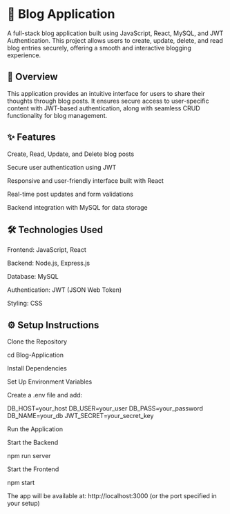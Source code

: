 # 📝 Blog Application
A full-stack blog application built using JavaScript, React, MySQL, and JWT Authentication. This project allows users to create, update, delete, and read blog entries securely, offering a smooth and interactive blogging experience.

## 📘 Overview
This application provides an intuitive interface for users to share their thoughts through blog posts. It ensures secure access to user-specific content with JWT-based authentication, along with seamless CRUD functionality for blog management.

## ✨ Features
Create, Read, Update, and Delete blog posts

Secure user authentication using JWT

Responsive and user-friendly interface built with React

Real-time post updates and form validations

Backend integration with MySQL for data storage

## 🛠 Technologies Used
Frontend: JavaScript, React

Backend: Node.js, Express.js

Database: MySQL

Authentication: JWT (JSON Web Token)

Styling: CSS

## ⚙️ Setup Instructions
Clone the Repository

cd Blog-Application

Install Dependencies

Set Up Environment Variables

Create a .env file and add:

DB_HOST=your_host
DB_USER=your_user
DB_PASS=your_password
DB_NAME=your_db
JWT_SECRET=your_secret_key

Run the Application

Start the Backend

npm run server

Start the Frontend

npm start

The app will be available at:
http://localhost:3000 (or the port specified in your setup)

